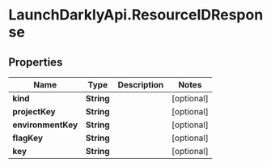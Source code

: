 # LaunchDarklyApi.ResourceIDResponse

## Properties

Name | Type | Description | Notes
------------ | ------------- | ------------- | -------------
**kind** | **String** |  | [optional] 
**projectKey** | **String** |  | [optional] 
**environmentKey** | **String** |  | [optional] 
**flagKey** | **String** |  | [optional] 
**key** | **String** |  | [optional] 


